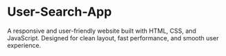 # User-Search-App
A responsive and user-friendly website built with HTML, CSS, and JavaScript. Designed for clean layout, fast performance, and smooth user experience.
